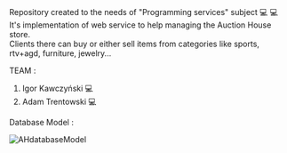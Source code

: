 <br> Repository created to the needs of "Programming services" subject :computer: :computer:
<br> It's implementation of web service to help managing the Auction House store.
<br> Clients there can buy or either sell items from categories like sports, rtv+agd, furniture, jewelry...

TEAM :
1. Igor Kawczyński :computer:
2. Adam Trentowski :computer:

Database Model :

![AHdatabaseModel](https://user-images.githubusercontent.com/73948605/199984523-366dbcf6-e7f0-48db-8533-f14e4c5a32a8.png)


